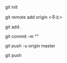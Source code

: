 git init

git remote add origin <주소>

git add . 

git commit -m ""

git push -u origin master

git push
